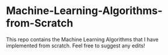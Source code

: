 # Machine-Learning-Algorithms-from-Scratch
This repo contains the Machine Learning Algorithms that I have implemented from scratch. Feel free to suggest any edits!
